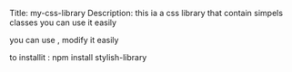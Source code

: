 Title: my-css-library
Description: this ia a css library that contain simpels classes you can use it easily 


you can use , modify it easily 

to installit : npm install stylish-library

